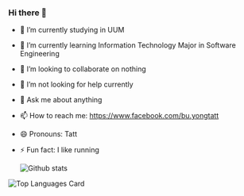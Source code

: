### Hi there 👋

<!--
**buyongtatt/buyongtatt** is a ✨ _special_ ✨ repository because its `README.md` (this file) appears on your GitHub profile.

Here are some ideas to get you started:
-->
- 🔭 I’m currently studying in UUM
- 🌱 I’m currently learning Information Technology Major in Software Engineering
- 👯 I’m looking to collaborate on nothing
- 🤔 I’m not looking for help currently
- 💬 Ask me about anything
- 📫 How to reach me: https://www.facebook.com/bu.yongtatt
- 😄 Pronouns: Tatt
- ⚡ Fun fact: I like running


  ![Github stats](https://github-readme-stats.vercel.app/api?username=buyongtatt&theme=highcontrast&show_icons=true&count_private=true)
 
 ![Top Languages Card](https://github-readme-stats.vercel.app/api/top-langs/?username=buyongtatt&theme=highcontrast&layout=compact)
